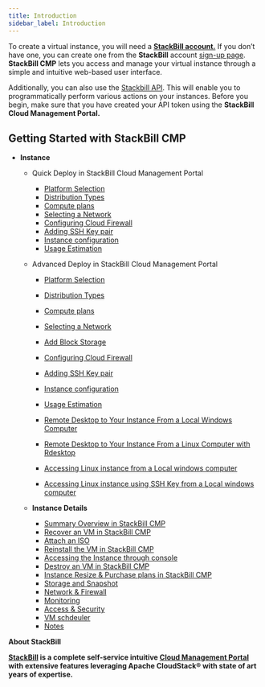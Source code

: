 ```yaml
---
title: Introduction
sidebar_label: Introduction
---
```



To create a virtual instance, you will need a [**StackBill account.**](https://youtu.be/wwOL091GyFM) If you don’t have one, you can create one from the **StackBill** account [sign-up page](https://youtu.be/9-cFL7hu0-g). **StackBill CMP** lets you access and manage your virtual instance through a simple and intuitive web-based user interface.

Additionally, you can also use the [Stackbill API](https://www.stackbill/api). This will enable you to programmatically perform various actions on your instances. Before you begin, make sure that you have created your API token using the **StackBill Cloud Management Portal.**



## **Getting Started with StackBill CMP** 

- **Instance**
    - Quick Deploy in StackBill Cloud Management Portal
        - [Platform Selection](./Instance#platform-selection)
        - [Distribution Types](./Instance#distribution-types)
        - [Compute plans](./Instance#compute-plans)
        - [Selecting a Network](./Instance#selecting-a-network)
        - [Configuring Cloud Firewall](./Instance#configuring-cloud-firewall)
        - [Adding SSH Key pair](./Instance#ssh-key-configuration)
        - [Instance configuration](./Instance#instance-information)
        - [Usage Estimation](./Instance#instance-cost-estimation)

    - Advanced Deploy in StackBill Cloud Management Portal
        - [Platform Selection](./Instance#platform-selection-1)
        - [Distribution Types](./Instance#distribution-types-1)
        - [Compute plans](./Instance#compute-plans-1)
        - [Selecting a Network](./Instance#selecting-a-network-1)
        - [Add Block Storage](./Instance#adding-block-storage)
        - [Configuring Cloud Firewall](./Instance#configuring-cloud-firewall-1)
        - [Adding SSH Key pair](./Instance#ssh-key-configuration-1)
        - [Instance configuration](./Instance#instance-information-1)
        - [Usage Estimation](./Instance#instance-cost-estimation-1)

        - [Remote Desktop to Your Instance From a Local Windows Computer](/docs/user-guide/virtual-resources/Instance#remote-desktop-to-your-instance-from-a-linux-computer-using-rdesktop)

        - [Remote Desktop to Your Instance From a Linux Computer with Rdesktop](/docs/user-guide/virtual-resources/Instance#remote-desktop-to-your-instance-from-a-linux-computer-using-rdesktop)

        - [Accessing Linux instance from a Local windows computer](./Instance#accessing-your-linux-virtual-instance-from-your-windows-laptop-or-desktop)
        - [Accessing Linux instance using SSH Key from a Local windows computer](./Instance#accessing-your-linux-virtual-instance-using-ssh-key-from-your-windows-laptopdesktop)

    - **Instance Details**
        - [Summary Overview in StackBill CMP](./Instance#summary-overview-in-stackbill-cmp)
        - [Recover an VM in StackBill CMP](./Instance#recover-vm)
        - [Attach an ISO](./Instance#attach-iso)
        - [Reinstall the VM in StackBill CMP](./Instance#reinstall-vm-in-stackbill-cmp)
        - [Accessing the Instance through console](./Instance#accessing-console-in-stackbill-cmp)
        - [Destroy an VM in StackBill CMP](./Instance#destroy-vm-in-stackbill-cmp)
        - [Instance Resize & Purchase plans in StackBill CMP](./Instance#instance-resize)
        - [Storage and Snapshot](./Instance#storage-and-snapshot)
        - [Network & Firewall](./Instance#network--firewall)
        - [Monitoring](./Instance#monitoring-agent-in-stackbill-cmp)
        - [Access & Security](./Instance#access--security)
        - [VM schdeuler](./Instance#vm-scheduler-in-stackbill-cmp)
        - [Notes](./Instance#notes)

**About StackBill**

**[StackBill](https://www.youtube.com/watch?v=nyV8oE3dfXs) is a complete self-service intuitive [Cloud Management Portal](https://www.stackbill.com/) with extensive features leveraging Apache CloudStack® with state of art years of expertise.**

